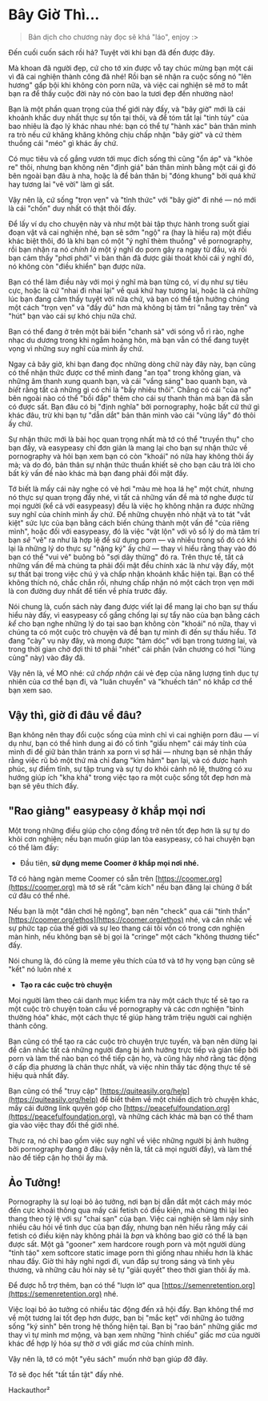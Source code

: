 # Bây Giờ Thì...

> Bản dịch cho chương này đọc sẽ khá "láo", enjoy :>

Đến cuối cuốn sách rồi hả? Tuyệt vời khi bạn đã đến được đây.

Mà khoan đã người đẹp, cứ cho tớ xin được vỗ tay chúc mừng bạn một cái vì đã cai nghiện thành công đã nhé! Rồi bạn sẽ nhận ra cuộc sống nó "lên hương" gấp bội khi không còn porn nữa, và việc cai nghiện sẽ mở to mắt bạn ra để thấy cuộc đời này nó còn bao la tươi đẹp đến nhường nào!

Bạn là một phần quan trọng của thế giới này đấy, và "bây giờ" mới là cái khoảnh khắc duy nhất thực sự tồn tại thôi, và để tóm tắt lại "tinh túy" của bao nhiêu là đạo lý khác nhau nhé: bạn có thể tự "hành xác" bản thân mình ra trò nếu cứ khăng khăng không chịu chấp nhận "bây giờ" và cứ thèm thuồng cái "méo" gì khác ấy chứ.

Có mục tiêu và cố gắng vươn tới mục đích sống thì cũng "ổn áp" và "khỏe re" thôi, nhưng bạn không nên "định giá" bản thân mình bằng một cái gì đó bên ngoài bạn đâu à nha, hoặc là để bản thân bị "đóng khung" bởi quá khứ hay tương lai "vẽ vời" làm gì sất.

Vậy nên là, cứ sống "trọn vẹn" và "tỉnh thức" với "bây giờ" đi nhé — nó mới là cái "chốn" duy nhất có thật thôi đấy.

Để lấy ví dụ cho chuyện này và như một bài tập thực hành trong suốt giai đoạn vật vã cai nghiện nhé, bạn sẽ sớm "ngộ" ra (hay là hiểu ra) một điều khác biệt thôi, đó là khi bạn có một "ý nghĩ thèm thuồng" về pornography, rồi bạn nhận ra nó *chính là* một ý nghĩ do porn gây ra ngay từ đầu, và rồi bạn cảm thấy "phơi phới" vì bản thân đã được giải thoát khỏi cái ý nghĩ đó, nó không còn "điều khiển" bạn được nữa.

Bạn có thể làm điều này với mọi ý nghĩ mà bạn từng có, ví dụ như sự tiêu cực, hoặc là cứ "nhai đi nhai lại" về quá khứ hay tương lai, hoặc là cả những lúc bạn đang cảm thấy tuyệt vời nữa chứ, và bạn có thể tận hưởng chúng một cách "trọn vẹn" và "đầy đủ" hơn mà không bị tâm trí "nẫng tay trên" và "hút" bạn vào cái sự khó chịu nữa chứ.

Bạn có thể đang ở trên một bãi biển "chanh sả" với sóng vỗ rì rào, nghe nhạc du dương trong khi ngắm hoàng hôn, mà bạn vẫn có thể đang tuyệt vọng vì những suy nghĩ của mình ấy chứ.

Ngay cả bây giờ, khi bạn đang đọc những dòng chữ này đây này, bạn cũng có thể nhận thức được cơ thể mình đang "an tọa" trong không gian, và những âm thanh xung quanh bạn, và cái "vầng sáng" bao quanh bạn, và *biết* rằng tất cả những gì có chỉ là "bấy nhiêu thôi". Chẳng có cái "của nợ" bên ngoài nào có thể "bồi đắp" thêm cho cái sự thanh thản mà bạn đã sẵn có được sất. Bạn đâu có bị "định nghĩa" bởi pornography, hoặc bất cứ thứ gì khác đâu, trừ khi bạn tự "dẫn dắt" bản thân mình vào cái "vũng lầy" đó thôi ấy chứ.

Sự nhận thức mới là bài học quan trọng nhất mà tớ có thể "truyền thụ" cho bạn đấy, và easypeasy chỉ đơn giản là mang lại cho bạn sự nhận thức về pornography và hỏi bạn xem bạn có còn "khoái" nó nữa hay không thôi ấy mà; và do đó, bản thân sự nhận thức thuần khiết sẽ cho bạn câu trả lời cho bất kỳ vấn đề nào khác mà bạn đang phải đối mặt đấy.

Tớ biết là mấy cái này nghe có vẻ hơi "màu mè hoa lá hẹ" một chút, nhưng nó thực sự quan trọng đấy nhé, vì tất cả những vấn đề mà tớ nghe được từ mọi người (kể cả với easypeasy) đều là việc họ không nhận ra được những suy nghĩ của chính mình ấy chứ. Để những chuyện nhỏ nhặt và to tát "vắt kiệt" sức lực của bạn bằng cách biến chúng thành một vấn đề "của riêng mình", hoặc đối với easypeasy, đó là việc "vật lộn" với vô số lý do mà tâm trí bạn *sẽ* "vẽ" ra như là hợp lệ để sử dụng porn — và nhiều trong số đó có khi lại là những lý do thực sự "nặng ký" ấy chứ — thay vì hiểu rằng thay vào đó bạn có thể "vui vẻ" buông bỏ "sợi dây thừng" đó ra. Trên thực tế, tất cả những vấn đề mà chúng ta phải đối mặt đều chính xác là như vậy đấy, một sự thất bại trong việc chú ý và chấp nhận khoảnh khắc hiện tại. Bạn có thể không thích nó, chắc chắn rồi, nhưng chấp nhận nó một cách trọn vẹn mới là con đường duy nhất để tiến về phía trước đấy.

Nói chung là, cuốn sách này đang được viết lại để mang lại cho bạn sự thấu hiểu này đấy, vì easypeasy cố gắng chống lại sự tẩy não của bạn bằng cách *kể* cho bạn nghe những lý do tại sao bạn không còn "khoái" nó nữa, thay vì chúng ta có một cuộc trò chuyện và để bạn tự mình đi đến sự thấu hiểu. Tớ đang "cày" vụ này đây, và mong được "tám dóc" với bạn trong tương lai, và trong thời gian chờ đợi thì tớ phải "nhét" cái phần (văn chương có hơi "lủng củng" này) vào đây đã.

Vậy nên là, về MO nhé: cứ *chấp nhận* cái vẻ đẹp của năng lượng tình dục tự nhiên của cơ thể bạn đi, và "luân chuyển" và "khuếch tán" nó khắp cơ thể bạn xem sao.

## Vậy thì, giờ đi đâu về đâu?

Bạn không nên thay đổi cuộc sống của mình chỉ vì cai nghiện porn đâu — ví dụ như, bạn có thể hình dung ai đó cố tình "giấu nhẹm" cái máy tính của mình đi để giữ bản thân tránh xa porn vì sợ hãi — nhưng bạn sẽ nhận thấy rằng việc rũ bỏ một thứ mà chỉ đang "kìm hãm" bạn lại, và có được hạnh phúc, sự điềm tĩnh, sự tập trung và sự tự do khỏi cảnh nô lệ, thường có xu hướng giúp ích "kha khá" trong việc tạo ra một cuộc sống tốt đẹp hơn mà bạn sẽ yêu thích đấy.

## "Rao giảng" easypeasy ở khắp mọi nơi

Một trong những điều giúp cho cộng đồng trở nên tốt đẹp hơn là sự tự do khỏi cơn nghiện; nếu bạn muốn giúp lan tỏa easypeasy, có hai chuyện bạn có thể làm đấy:

*   Đầu tiên, **sử dụng meme Coomer ở khắp mọi nơi nhé.**

Tớ có hàng ngàn meme Coomer có sẵn trên [https://coomer.org](https://coomer.org) mà tớ sẽ rất "cảm kích" nếu bạn đăng lại chúng ở bất cứ đâu có thể nhé.

Nếu bạn là một "dân chơi hệ ngông", bạn nên "check" qua cái "tinh thần" [https://coomer.org/ethos](https://coomer.org/ethos) nhé, và cân nhắc về sự phức tạp của thế giới và sự leo thang cái tôi vốn có trong cơn nghiện màn hình, nếu không bạn sẽ bị gọi là "cringe" một cách "không thương tiếc" đấy.

Nói chung là, đó cũng là meme yêu thích của tớ và tớ hy vọng bạn cũng sẽ "kết" nó luôn nhé x

*   **Tạo ra các cuộc trò chuyện**

Mọi người làm theo cái danh mục kiểm tra này một cách thực tế sẽ tạo ra một cuộc trò chuyện toàn cầu về pornography và các cơn nghiện "bình thường hóa" khác, một cách thực tế giúp hàng trăm triệu người cai nghiện thành công.

Bạn cũng có thể tạo ra các cuộc trò chuyện trực tuyến, và bạn nên dừng lại để cân nhắc tất cả những người đang bị ảnh hưởng trực tiếp và gián tiếp bởi porn và làm thế nào bạn có thể tiếp cận họ, và cũng hãy nhớ rằng tác động ở cấp địa phương là chân thực nhất, và việc nhìn thấy tác động thực tế sẽ hiệu quả nhất đấy.


Bạn cũng có thể "truy cập" [https://quiteasily.org/help](https://quiteasily.org/help) để biết thêm về một chiến dịch trò chuyện khác, mấy cái đường link quyên góp cho [https://peacefulfoundation.org](https://peacefulfoundation.org), và những cách khác mà bạn có thể tham gia vào việc thay đổi thế giới nhé.

Thực ra, nó chỉ bao gồm việc suy nghĩ về việc những người bị ảnh hưởng bởi pornography đang ở đâu (vậy nên là, tất cả mọi người đấy), và làm thế nào để tiếp cận họ thôi ấy mà.

## Ảo Tưởng!

Pornography là sự loại bỏ ảo tưởng, nơi bạn bị dẫn dắt một cách máy móc đến cực khoái thông qua mấy cái fetish có điều kiện, mà chúng thì lại leo thang theo tỷ lệ với sự "chai sạn" của bạn. Việc cai nghiện sẽ làm nảy sinh nhiều câu hỏi về tình dục của bạn đấy, nhưng bạn nên hiểu rằng mấy cái fetish có điều kiện này không phải là *bạn* và không bao giờ có thể là bạn được sất. Một gã "gooner" xem hardcore rough porn và một người dùng "tỉnh táo" xem softcore static image porn thì giống nhau nhiều hơn là khác nhau đấy. Giờ thì hãy nghỉ ngơi đi, vun đắp sự trong sáng và tình yêu thương, và những câu hỏi này sẽ tự "giải quyết" theo thời gian thôi ấy mà.

Để được hỗ trợ thêm, bạn có thể "lượn lờ" qua [https://semenretention.org](https://semenretention.org) nhé.

Việc loại bỏ ảo tưởng có nhiều tác động đến xã hội đấy. Bạn không thể mơ về một tương lai tốt đẹp hơn được, bạn bị "mắc kẹt" với những ảo tưởng sống "ký sinh" bên trong hệ thống hiện tại. Bạn bị "rao bán" những giấc mơ thay vì tự mình mơ mộng, và bạn xem những "hình chiếu" giấc mơ của người khác để hợp lý hóa sự thờ ơ với giấc mơ của chính mình.

Vậy nên là, tớ có một "yêu sách" muốn nhờ bạn giúp đỡ đây.

Tớ sẽ đọc hết "tất tần tật" đấy nhé.

Hackauthor²
